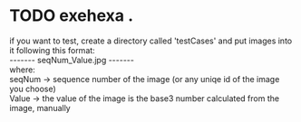 # TODO exehexa . 
if you want to test, create a directory called 'testCases' and put images into it following this format:  
------- seqNum_Value.jpg -------  
where:  
seqNum -> sequence number of the image (or any uniqe id of the image you choose)  
Value -> the value of the image is the base3 number calculated from the image, manually  
